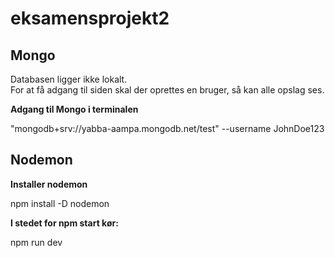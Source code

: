 # eksamensprojekt2

<h2>Mongo</h2>
<p>Databasen ligger ikke lokalt. <br> For at få adgang til siden skal der oprettes en bruger, så kan alle opslag ses. </p>

<p><b>Adgang til Mongo i terminalen</b></p>
<p>"mongodb+srv://yabba-aampa.mongodb.net/test" --username JohnDoe123 </p>

<h2>Nodemon</h2>
<p><b>Installer nodemon</b></p>
  <p>npm install -D nodemon</p>
  
<p><b>I stedet for npm start kør:</b></p>
  <p>npm run dev</p>
